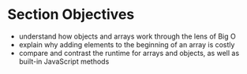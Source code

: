 # Section Objectives
- understand how objects and arrays work through the lens of Big O
- explain why adding elements to the beginning of an array is costly
- compare and contrast the runtime for arrays and objects, as well as built-in JavaScript methods